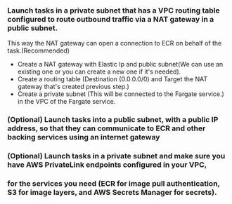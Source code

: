### Launch tasks in a private subnet that has a VPC routing table configured to route outbound traffic via a NAT gateway in a public subnet. 
This way the NAT gateway can open a connection to ECR on behalf of the task.(Recommended)
+ Create a NAT gateway with Elastic Ip and public subnet(We can use an existing one or you can create a new one if it's needed).
+ Create a routing table (Destination (0.0.0.0/0) and Target the NAT gateway that's created previous step.)
+ Create a private subnet (This will be connected to the Fargate service.) in the VPC of the Fargate service.


### (Optional) Launch tasks into a public subnet, with a public IP address, so that they can communicate to ECR and other backing services using an internet gateway

### (Optional) Launch tasks in a private subnet and make sure you have AWS PrivateLink endpoints configured in your VPC,
### for the services you need (ECR for image pull authentication, S3 for image layers, and AWS Secrets Manager for secrets).
